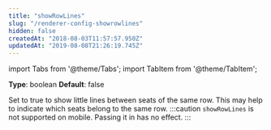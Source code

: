 ```yaml
---
title: "showRowLines"
slug: "/renderer-config-showrowlines"
hidden: false
createdAt: "2018-08-03T11:57:57.950Z"
updatedAt: "2019-08-08T21:26:19.745Z"
---
```


import Tabs from '@theme/Tabs';
import TabItem from '@theme/TabItem';

**Type**: boolean
**Default**: false

Set to true to show little lines between seats of the same row. This may help to indicate which seats belong to the same row.
:::caution 
`showRowLines` is not supported on mobile. Passing it in has no effect.
:::
